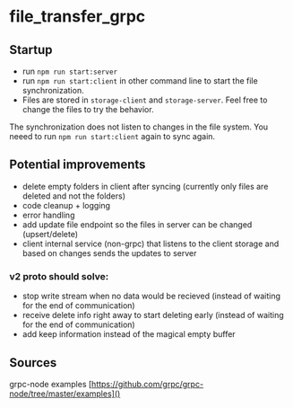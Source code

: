 # file_transfer_grpc

## Startup

- run `npm run start:server`
- run `npm run start:client` in other command line to start the file synchronization.
- Files are stored in `storage-client` and `storage-server`. Feel free to change the files to try the behavior.

The synchronization does not listen to changes in the file system. You neeed to run `npm run start:client` again to sync again.

## Potential improvements

- delete empty folders in client after syncing (currently only files are deleted and not the folders)
- code cleanup + logging
- error handling
- add update file endpoint so the files in server can be changed (upsert/delete)
- client internal service (non-grpc) that listens to the client storage and based on changes sends the updates to server

### v2 proto should solve:

- stop write stream when no data would be recieved (instead of waiting for the end of communication)
- receive delete info right away to start deleting early (instead of waiting for the end of communication)
- add keep information instead of the magical empty buffer

## Sources

grpc-node examples
[https://github.com/grpc/grpc-node/tree/master/examples]()
